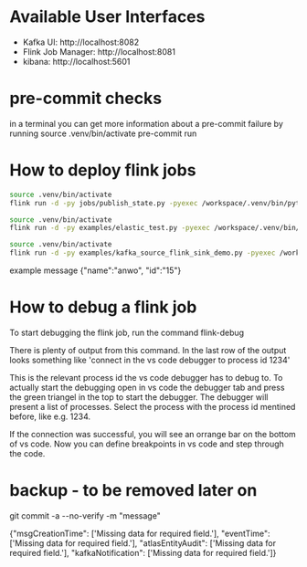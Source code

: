 # Available User Interfaces
- Kafka UI: http://localhost:8082
- Flink Job Manager: http://localhost:8081
- kibana: http://localhost:5601

# pre-commit checks
in a terminal you can get more information about a pre-commit failure by running
source .venv/bin/activate
pre-commit run

# How to deploy flink jobs
```bash
source .venv/bin/activate
flink run -d -py jobs/publish_state.py -pyexec /workspace/.venv/bin/python
```

```bash
source .venv/bin/activate
flink run -d -py examples/elastic_test.py -pyexec /workspace/.venv/bin/python
```

```bash
source .venv/bin/activate
flink run -d -py examples/kafka_source_flink_sink_demo.py -pyexec /workspace/.venv/bin/python
```
example message {"name":"anwo", "id":"15"}

# How to debug a flink job
To start debugging the flink job, run the command
flink-debug

There is plenty of output from this command. In the last row of the output looks something like
'connect in the vs code debugger to process id 1234'

This is the relevant process id the vs code debugger has to debug to.
To actually start the debugging open in vs code the debugger tab and
press the green triangel in the top to start the debugger.
The debugger will present a list of processes. Select the process
with the process id mentined before, like e.g. 1234.

If the connection was successful, you will see an orrange bar on the bottom of vs code.
Now you can define breakpoints in vs code and step through the code.


# backup - to be removed later on
git commit -a --no-verify -m "message"


{"msgCreationTime": ['Missing data for required field.'],
"eventTime": ['Missing data for required field.'],
"atlasEntityAudit": ['Missing data for required field.'],
"kafkaNotification": ['Missing data for required field.']}
